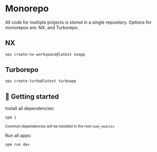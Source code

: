 # Monorepo
All code for multiple projects is stored in a single repository.
Options for monorepos are: NX, and Turborepo.

## NX
```bash
npx create-nx-workspace@latest nxapp
```

## Turborepo
```bash
npx create-turbo@latest turboapp
```

## 🚀 Getting started
Install all dependencies:
```bash
npm i
```
<small>Common dependencies will be installed in the root `node_modules`</small>

Run all apps:
```bash
npm run dev
```

